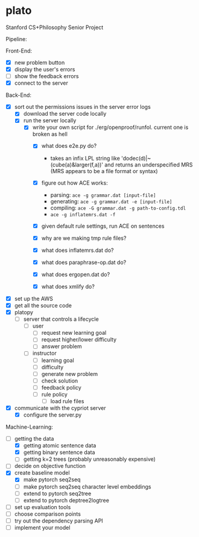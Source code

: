 # plato

Stanford CS+Philosophy Senior Project

Pipeline:

Front-End:
- [x] new problem button
- [x] display the user's errors
- [ ] show the feedback errors
- [x] connect to the server

Back-End:
- [x] sort out the permissions issues in the server error logs
  - [x] download the server code locally
  - [x] run the server locally
    - [x] write your own script for ./erg/openproof/runfol. current one is broken as hell
      - [x] what does e2e.py do?
        - takes an infix LPL string like 'dodec(d)|~(cube(a)&larger(f,a))' and returns an underspecified MRS (MRS appears to be a file format or syntax)
      - [x] figure out how ACE works:
        - parsing: ```ace -g grammar.dat [input-file]```
        - generating: ```ace -g grammar.dat -e [input-file]```
        - compiling: ```ace -G grammar.dat -g path-to-config.tdl```
        - ```ace -g inflatemrs.dat -f ```

      - [x] given default rule settings, run ACE on sentences
      - [x] why are we making tmp rule files?
      - [x] what does inflatemrs.dat do?
      - [x] what does paraphrase-op.dat do?
      - [x] what does ergopen.dat do?
      - [x] what does xmlify do?
- [x] set up the AWS
- [x] get all the source code
- [x] platopy
  - [ ] server that controls a lifecycle
    - [ ] user
      - [ ] request new learning goal
      - [ ] request higher/lower difficulty
      - [ ] answer problem
    - [ ] instructor
      - [ ] learning goal
      - [ ] difficulty
      - [ ] generate new problem
      - [ ] check solution
      - [ ] feedback policy
      - [ ] rule policy
        - [ ] load rule files
- [x] communicate with the cypriot server
  - [x] configure the server.py

Machine-Learning:
- [ ] getting the data
  - [x] getting atomic sentence data
  - [x] getting binary sentence data
  - [ ] getting k=2 trees (probably unreasonably expensive)
- [ ] decide on objective function
- [x] create baseline model
  - [x] make pytorch seq2seq
  - [ ] make pytorch seq2seq character level embeddings
  - [ ] extend to pytorch seq2tree
  - [ ] extend to pytorch deptree2logtree
- [ ] set up evaluation tools
- [ ] choose comparison points
- [ ] try out the dependency parsing API
- [ ] implement your model
